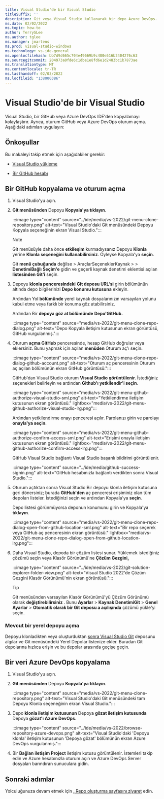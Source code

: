 ```yaml
---
title: Visual Studio'de bir Visual Studio
titleSuffix: ''
description: Git veya Visual Studio kullanarak bir depo Azure DevOps.
ms.date: 02/02/2022
ms.topic: how-to
author: TerryGLee
ms.author: tglee
ms.manager: jmartens
ms.prod: visual-studio-windows
ms.technology: vs-ide-general
ms.openlocfilehash: bb7d9d665c704e49669b9c480e516b2404276c63
ms.sourcegitcommit: 204973a0fde6c1dbe1e8fd6e1d2483bc1b7873ae
ms.translationtype: MT
ms.contentlocale: tr-TR
ms.lasthandoff: 02/03/2022
ms.locfileid: "138000386"
---
```

# <a name="clone-a-repo-in-visual-studio"></a>Visual Studio'de bir Visual Studio

Visual Studio, bir GitHub veya Azure DevOps IDE'den kopyalamayı kolaylaştırır. Ayrıca, oturum GitHub veya Azure DevOps oturum açma. Aşağıdaki adımları uygulayın:

## <a name="prerequisites"></a>Önkoşullar

Bu makaleyi takip etmek için aşağıdakiler gerekir:
+ [Visual Studio yükleme](../install/install-visual-studio.md)

+ [Bir GitHub hesabı](git-create-github-account.md)

## <a name="clone-a-github-repo-and-sign-in"></a>Bir GitHub kopyalama ve oturum açma

1. Visual Studio'yu açın.

1. **Git menüsünden** Depoyu **Kopyala'ya tıklayın**.

    :::image type="content" source="../ide/media/vs-2022/git-menu-clone-repository.png" alt-text="Visual Studio'daki Git menüsündeki Depoyu Kopyala seçeneğinin ekran Visual Studio.":::

    > [!NOTE]
    > Git menüsüyle daha önce **etkileşim** kurmadıysanız Depoyu **Klonla** yerine **Klonla seçeneğini kullanabilirsiniz**. Öyleyse Kopyala'ya **seçin**.
    >
    > Git **menü çubuğunda** değilse  >  AraçlarSeçeneklerKaynak >  >  **DenetimiBağlı Seçim'e** gidin ve geçerli kaynak denetimi eklentisi açılan **listesinden Git'i** seçin.

1. Depoyu **klonla penceresindeki** **Git deposu URL'si** girin bölümünün altında depo bilgilerinizi **Depo konumu kutusuna** ekleyin.

    Ardından Yol **bölümünde** yerel kaynak dosyalarınızın varsayılan yolunu kabul etme veya farklı bir konuma göz atabilirsiniz.

    Ardından Bir **depoya göz at bölümünde** **Depo'GitHub.**

    :::image type="content" source="media/vs-2022/git-menu-clone-repo-dialog.png" alt-text="Depo Kopyala iletişim kutusunun ekran görüntüsü, GitHub vurgulanmış.":::

1. Oturum **açma GitHub** penceresinde, hesap GitHub doğrular veya eklersiniz. Bunu yapmak için açılan **menüden** Oturum aç'ı seçin.

    :::image type="content" source="media/vs-2022/git-menu-clone-repo-dialog-github-account.png" alt-text="Oturum aç penceresinin Oturum aç açılan bölümünün ekran GitHub görüntüsü.":::

    GitHub'dan Visual Studio oturum **Visual Studio görüntülenir.** İstediğiniz seçenekleri belirleyin ve ardından **Github'ı yetkilendir'i seçin**.

    :::image type="content" source="media/vs-2022/git-menu-github-authorize-visual-studio-sml.png" alt-text="Yetkilendirme iletişim kutusunun ekran görüntüsü." lightbox="media/vs-2022/git-menu-github-authorize-visual-studio-lrg.png":::

    Ardından yetkilendirme onayı penceresi açılır. Parolanızı girin ve parolayı **onayla'ya seçin**.

    :::image type="content" source="media/vs-2022/git-menu-github-authorize-confirm-access-sml.png" alt-text="Erişimi onayla iletişim kutusunun ekran görüntüsü." lightbox="media/vs-2022/git-menu-github-authorize-confirm-access-lrg.png":::

    GitHub Visual Studio bağlantı Visual Studio başarılı bildirimi görüntülenir.

    :::image type="content" source="../ide/media/github-success-signin.png" alt-text="GitHub hesabınızla bağlantı verdikten sonra Visual Studio.":::

1. Oturum açtıktan sonra Visual Studio Bir depoyu klonla iletişim kutusuna  geri dönersiniz; burada **GitHub'den** aç penceresi erişiminiz olan tüm depoları listeler. İstediğinizi seçin ve ardından Kopyala'ya **seçin**.

    Depo listesi görünmüyorsa deponun konumunu girin ve Kopyala'ya **tıklayın**.

    :::image type="content" source="media/vs-2022/git-menu-clone-repo-dialog-open-from-github-location-sml.png" alt-text="Bir repo seçerek veya GitHub aç penceresinin ekran görüntüsü." lightbox="media/vs-2022/git-menu-clone-repo-dialog-open-from-github-location-lrg.png":::

1. Daha Visual Studio, depoda bir çözüm listesi sunar. Yüklemek istediğiniz çözümü seçin veya Klasör Görünümü'ne **Çözüm Gezgini**[**.**](../ide/use-solution-explorer.md?view=vs-2022&preserve-view=true)

    :::image type="content" source="../ide/media/vs-2022/git-solution-explorer-folder-view.png" alt-text="Visual Studio 2022'de Çözüm Gezgini Klasör Görünümü'nin ekran görüntüsü.":::

    > [!TIP]
    > Git menüsünden varsayılan Klasör Görünümü'yü Çözüm Görünümü olarak **değiştirebilirsiniz** . Bunu **Ayarlar** >  **Kaynak DenetimiGit** >  **Genel Ayarlar** >  **Otomatik olarak bir Git deposu a açılışında** çözümü yükle'yi seçin.

### <a name="open-an-existing-local-repository"></a>Mevcut bir yerel depoyu açma

Depoyu klonladikten veya oluşturduktan [sonra Visual Studio Git](git-create-repository.md) deposunu algılar ve Git menüsündeki Yerel Depolar listenize ekler. Buradan Git depolarına hızlıca erişin ve bu depolar arasında geçişe geçin.

## <a name="browse-to-and-then-clone-an-azure-devops-repo"></a>Bir veri Azure DevOps kopyalama

1. Visual Studio'yu açın.

1. **Git menüsünden** Depoyu **Kopyala'ya tıklayın**.

    :::image type="content" source="media/vs-2022/git-menu-clone-repository.png" alt-text="Visual Studio'daki Git menüsündeki tam Depoyu Klonla seçeneğinin ekran Visual Studio.":::

1. Depo **klonla iletişim kutusunun** Depoya **gözat iletişim kutusunda** Depoya **gözat'ı Azure DevOps**.

    :::image type="content" source="../ide/media/vs-2022/browse-repository-azure-devops.png" alt-text="Visual Studio'daki 'Depoyu klonla' iletişim kutusunun 'Depoya gözat' bölümünün ekran Azure DevOps vurgulanmış.":::

1. Bir **Bağlan iletişim Project** iletişim kutusu görüntülenir. İstemleri takip edin ve Azure hesabınızla oturum açın ve Azure DevOps Server dosyaları barındıran sunuculara gidin.

## <a name="next-steps"></a>Sonraki adımlar

Yolculuğunuza devam etmek için [, Repo oluşturma sayfasını ziyaret](git-create-repository.md) edin.

